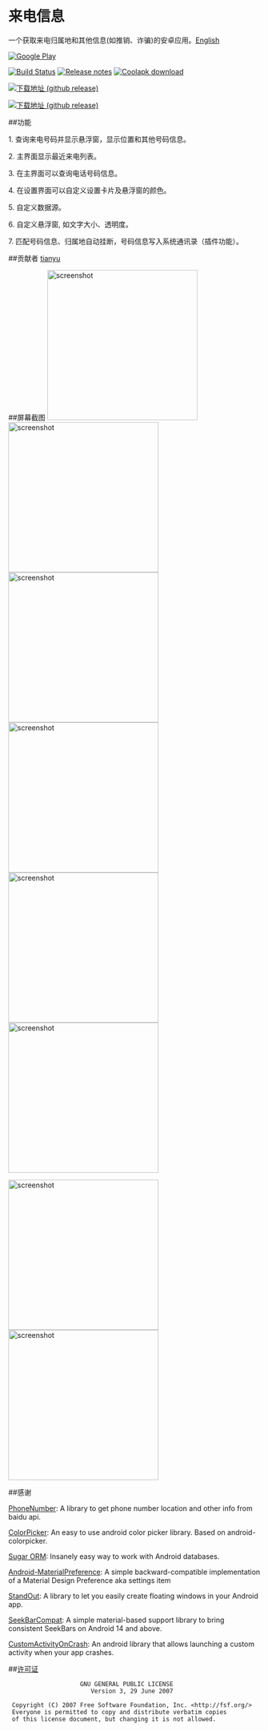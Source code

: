 # 来电信息
一个获取来电归属地和其他信息(如推销、诈骗)的安卓应用。[English](https://github.com/xdtianyu/CallerInfo/blob/master/README-EN.md)

[![Google Play](https://raw.githubusercontent.com/xdtianyu/CallerInfo/master/screenshots/en-play-badge.png)](https://play.google.com/store/apps/details?id=org.xdty.callerinfo)

[![Build Status](https://travis-ci.org/xdtianyu/CallerInfo.svg?branch=master)](https://travis-ci.org/xdtianyu/CallerInfo)
[![Release notes](https://img.shields.io/badge/release-notes-yellowgreen.svg)](https://github.com/xdtianyu/CallerInfo/releases)
[![Coolapk download](https://img.shields.io/badge/coolapk-download-blue.svg)](http://coolapk.com/apk/org.xdty.callerinfo)

[![下载地址 (github release)](https://img.shields.io/github/downloads/xdtianyu/CallerInfo/v1.3.6/total.svg)](https://github.com/xdtianyu/CallerInfo/releases/download/v1.3.6/callerinfo-v1.3.6-release.apk)

[![下载地址 (github release)](https://img.shields.io/github/downloads/xdtianyu/CallerInfo/v1.3.3/CallerInfo-plugin-v1.0.1-release.apk.svg)](https://github.com/xdtianyu/CallerInfo/releases/download/v1.3.1/CallerInfo-plugin-v1.0.1-release.apk)

##功能

1\. 查询来电号码并显示悬浮窗，显示位置和其他号码信息。

2\. 主界面显示最近来电列表。

3\. 在主界面可以查询电话号码信息。

4\. 在设置界面可以自定义设置卡片及悬浮窗的颜色。

5\. 自定义数据源。

6\. 自定义悬浮窗, 如文字大小、透明度。

7\. 匹配号码信息、归属地自动挂断，号码信息写入系统通讯录（插件功能）。

##贡献者
[tianyu](https://www.xdty.org)

##屏幕截图
<img src="https://raw.githubusercontent.com/xdtianyu/CallerInfo/master/screenshots/1.png" alt="screenshot" width="300">
<img src="https://raw.githubusercontent.com/xdtianyu/CallerInfo/master/screenshots/2.png" alt="screenshot" width="300">
<img src="https://raw.githubusercontent.com/xdtianyu/CallerInfo/master/screenshots/3.png" alt="screenshot" width="300">
<img src="https://raw.githubusercontent.com/xdtianyu/CallerInfo/master/screenshots/4.png" alt="screenshot" width="300">
<img src="https://raw.githubusercontent.com/xdtianyu/CallerInfo/master/screenshots/5.png" alt="screenshot" width="300">
<img src="https://raw.githubusercontent.com/xdtianyu/CallerInfo/master/screenshots/6.png" alt="screenshot" width="300">

<img src="https://raw.githubusercontent.com/xdtianyu/CallerInfo/master/screenshots/p-1.png" alt="screenshot" width="300">
<img src="https://raw.githubusercontent.com/xdtianyu/CallerInfo/master/screenshots/p-2.png" alt="screenshot" width="300">

##感谢

[PhoneNumber](https://github.com/xdtianyu/PhoneNumber): A library to get phone number location and other info from baidu api.

[ColorPicker](https://github.com/xdtianyu/ColorPicker): An easy to use android color picker library. Based on android-colorpicker.

[Sugar ORM](https://github.com/satyan/sugar): Insanely easy way to work with Android databases.

[Android-MaterialPreference](https://github.com/jenzz/Android-MaterialPreference): A simple backward-compatible implementation of a Material Design Preference aka settings item

[StandOut](https://github.com/pingpongboss/StandOut): A library to let you easily create floating windows in your Android app.

[SeekBarCompat](https://github.com/ahmedrizwan/SeekBarCompat): A simple material-based support library to bring consistent SeekBars on Android 14 and above.

[CustomActivityOnCrash](https://github.com/Ereza/CustomActivityOnCrash): An android library that allows launching a custom activity when your app crashes.

##[许可证](https://github.com/xdtianyu/CallerInfo/blob/master/LICENSE.md)

```
                    GNU GENERAL PUBLIC LICENSE
                       Version 3, 29 June 2007

 Copyright (C) 2007 Free Software Foundation, Inc. <http://fsf.org/>
 Everyone is permitted to copy and distribute verbatim copies
 of this license document, but changing it is not allowed.
 ```

